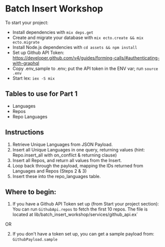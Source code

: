 # Batch Insert Workshop

To start your project:

  * Install dependencies with `mix deps.get`
  * Create and migrate your database with `mix ecto.create && mix ecto.migrate`
  * Install Node.js dependencies with `cd assets && npm install`
  * Set up Github API Token: https://developer.github.com/v4/guides/forming-calls/#authenticating-with-graphql
  * Copy .env_sample to .env; put the API token in the ENV var; run `source .env`
  * Start Iex: `iex -S mix`

  ## Tables to use for Part 1

  * Languages
  * Repos
  * Repo Languages

  ## Instructions

  1. Retrieve Unique Languages from JSON Payload.
  2. Insert all Unique Languages in one query, returning values (hint: Repo.insert_all with on_conflict & returning clause)
  3. Insert all Repos, and return all values from the Insert.
  4. Loop back through the payload, mapping the IDs returned from Languages and Repos (Steps 2 & 3)
  5. Insert these into the repo_languages table.

  ## Where to begin:

  1. If you have a Github API Token set up (from Start your project section): You can run `GithubApi.repos` to fetch the first 10 repos. The file is located at lib/batch_insert_workshop/services/github_api.ex`

  OR

  2. If you don't have a token set up, you can get a sample payload from: `GithubPayload.sample`



